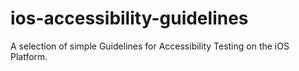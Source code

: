 # ios-accessibility-guidelines
A selection of simple Guidelines for Accessibility Testing on the iOS Platform.
